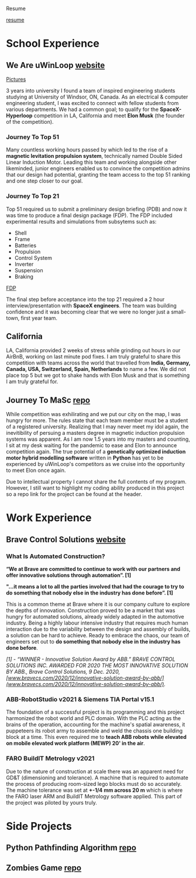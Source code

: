 Resume

[resume](https://github.com/MichaelThamm/MichaelThamm.github.io/blob/main/Resume_MikeThamm0524.docx)

# School Experience

## We Are uWinLoop [website](https://www.uwinloop.ca/)

[Pictures](https://github.com/MichaelThamm/SpaceX-HyperloopCompetition/blob/gh-pages/Pics.rar)

3 years into university I found a team of inspired engineering students studying at University of Windsor, ON, Canada. As an electrical & computer engineering student, I was excited to connect with fellow students from various departments. We had a common goal; to qualify for the **SpaceX-Hyperloop** competition in LA, California and meet **Elon Musk** (the founder of the competition).

### Journey To Top 51

Many countless working hours passed by which led to the rise of a **magnetic levitation propulsion system**, technically named Double Sided Linear Induction Motor. Leading this team and working alongside other likeminded, junior engineers enabled us to convince the competition admins that our design had potential, granting the team access to the top 51 ranking and one step closer to our goal.

### Journey To Top 21

Top 51 required us to submit a preliminary design briefing (PDB) and now it was time to produce a final design package (FDP). The FDP included experimental results and simulations from subsytems such as:

* Shell
* Frame
* Batteries
* Propulsion
* Control System
* Inverter
* Suspension
* Braking 

[FDP](https://github.com/MichaelThamm/SpaceX-HyperloopCompetition/blob/gh-pages/FDP.pdf)

The final step before acceptance into the top 21 required a 2 hour interview/presentation with **SpaceX engineers**. The team was building confidence and it was becoming clear that we were no longer just a small-town, first year team.

## California

LA, California provided 2 weeks of stress while grinding out hours in our AirBnB, working on last minute pod fixes. I am truly grateful to share this competition with teams across the world that travelled from **India, Germany, Canada, USA, Switzerland, Spain, Netherlands** to name a few. We did not place top 5 but we got to shake hands with Elon Musk and that is something I am truly grateful for.

## Journey To MaSc [repo](https://github.com/MichaelThamm/MaSc-LinearInductionMotorGeneticOptimization)

While competition was exhilirating and we put our city on the map, I was hungry for more. The rules state that each team member must be a student of a registered university. Realizing that I may never meet my idol again, the inevitibility of persuing a masters degree in magnetic induction propulsion systems was apparent. As I am now 1.5 years into my masters and counting, I sit at my desk waiting for the pandemic to ease and Elon to announce competition again. The true potential of a **genetically optimized induction motor hybrid modelling software** written in **Python** has yet to be experienced by uWinLoop's competitors as we cruise into the opportunity to meet Elon once again. 

Due to intellectual property I cannot share the full contents of my program. However, I still want to highlight my coding ability produced in this project so a repo link for the project can be found at the header.

# Work Experience

## Brave Control Solutions [website](https://www.bravecs.com/)

### What Is Automated Construction?

**“We at Brave are committed to continue to work with our partners and offer innovative solutions through automation”. [1]**

**"...it means a lot to all the parties involved that had the courage to try to do something that nobody else in the industry has done before”. [1]**

This is a common theme at Brave where it is our company culture to explore the depths of innovation. Construction proved to be a market that was hungry for automated solutions, already widely adapted in the automotive industry. Being a highly labour intensive industry that requires much human interaction due to the variability between the design and assembly of builds, a solution can be hard to achieve. Ready to embrace the chaos, our team of engineers set out to **do something that nobody else in the industry has done before**.

*[1] - “WINNER - Innovative Solution Award by ABB.” BRAVE CONTROL SOLUTIONS INC. AWARDED FOR 2020 THE MOST INNOVATIVE SOLUTION BY ABB., Brave Control Solutions, 9 Dec. 2020, [www.bravecs.com/2020/12/innovative-solution-award-by-abb/](www.bravecs.com/2020/12/innovative-solution-award-by-abb/).*

### ABB-RobotStudio v2021 & Siemens TIA Portal v15.1

The foundation of a successful project is its programming and this project harmonized the robot world and PLC domain. With the PLC acting as the brains of the operation, accounting for the machine's spatial awareness, it puppeteers its robot army to assemble and weld the chassis one building block at a time. This even required me to **teach ABB robots while elevated on mobile elevated work platform (MEWP) 20' in the air**.

### FARO BuildIT Metrology v2021

Due to the nature of construction at scale there was an apparent need for GD&T (dimensioning and tolerance). A machine that is required to automate the process of producing room-sized lego blocks must do so accurately. The machine tolerance was set at **+-1/4 mm across 20 m** which is where the FARO laser ARM and BuildIT Metrology software applied. This part of the project was piloted by yours truly.

# Side Projects

## Python Pathfinding Algorithm [repo](https://github.com/MichaelThamm/Python-Pathfinding)

## Zombies Game [repo]()

